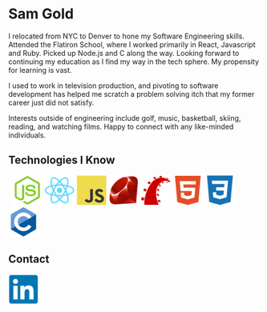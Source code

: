 
# Sam Gold 

I relocated from NYC to Denver to hone my Software Engineering skills. Attended the Flatiron School, where I worked primarily in React, Javascript and Ruby. Picked up Node.js and C along the way. Looking forward to continuing my education as I find my way in the tech sphere. My propensity for learning is vast.

I used to work in television production, and pivoting to software development has helped me scratch a problem solving itch that my former career just did not satisfy. 

Interests outside of engineering include golf, music, basketball, skiing, reading, and watching films. Happy to connect with any like-minded individuals.

## Technologies I Know
&nbsp;
<img src='https://github.com/devicons/devicon/blob/master/icons/nodejs/nodejs-original.svg' width="60" height="60">
<img src='https://github.com/devicons/devicon/blob/master/icons/react/react-original.svg' width="60" height="60">
<img src='https://github.com/devicons/devicon/blob/master/icons/javascript/javascript-original.svg' width="60" height="60">
<img src='https://github.com/devicons/devicon/blob/master/icons/ruby/ruby-original.svg' width="60" height="60">
<img src='https://github.com/devicons/devicon/blob/master/icons/rails/rails-plain.svg' width="60" height="60">
<img src='https://github.com/devicons/devicon/blob/master/icons/html5/html5-plain.svg' width="60" height="60">
<img src='https://github.com/devicons/devicon/blob/master/icons/css3/css3-plain.svg' width="60" height="60">
<img src='https://github.com/devicons/devicon/blob/master/icons/c/c-original.svg' width="60" height="60">

## Contact
<a href="https://www.linkedin.com/in/samgold57/">
  <img src='https://github.com/devicons/devicon/blob/master/icons/linkedin/linkedin-original.svg' width="60" height="60">
</a>                                                                                                    
  




<!--
**sgold57/sgold57** is a ✨ _special_ ✨ repository because its `README.md` (this file) appears on your GitHub profile.

Here are some ideas to get you started:

- 🔭 I’m currently working on ...
- 🌱 I’m currently learning ...
- 👯 I’m looking to collaborate on ...
- 🤔 I’m looking for help with ...
- 💬 Ask me about ...
- 📫 How to reach me: ...
- 😄 Pronouns: ...
- ⚡ Fun fact: ...
-->
